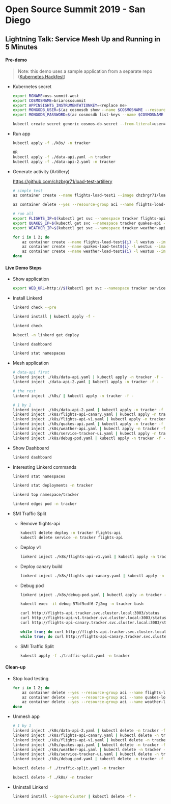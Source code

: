 # Open Source Summit 2019 - San Diego

## Lightning Talk: Service Mesh Up and Running in 5 Minutes

#### Pre-demo

> Note: this demo uses a sample application from a separate repo ([Kubernetes Hackfest](https://github.com/Azure/kubernetes-hackfest))

* Kubernetes secret

    ```bash
    export RGNAME=oss-summit-west
    export COSMOSNAME=briarosssummit
    export APPINSIGHTS_INSTRUMENTATIONKEY=<replace me>
    export MONGODB_USER=$(az cosmosdb show --name $COSMOSNAME --resource-group $RGNAME --query "name" -o tsv)
    export MONGODB_PASSWORD=$(az cosmosdb list-keys --name $COSMOSNAME --resource-group $RGNAME --query "primaryMasterKey" -o tsv)

    kubectl create secret generic cosmos-db-secret --from-literal=user=$MONGODB_USER --from-literal=pwd=$MONGODB_PASSWORD --from-literal=appinsights=$APPINSIGHTS_INSTRUMENTATIONKEY -n tracker
    ```

* Run app

    ```bash
    kubectl apply -f ./k8s/ -n tracker

    OR
    kubectl apply -f ./data-api.yaml -n tracker
    kubectl apply -f ./data-api-2.yaml -n tracker
    ```

* Generate activity (Artillery)

    https://github.com/chzbrgr71/load-test-artillery 

    ```bash
    # simple test
    az container create --name flights-load-test1 --image chzbrgr71/loadtest:v2.0 --resource-group aci -o tsv --cpu 1 --memory 1 --environment-variables load_duration=-1 load_rate=5 load_url=104.40.29.56:3003/latest

    az container delete --yes --resource-group aci --name flights-load-test1

    # run all
    export FLIGHTS_IP=$(kubectl get svc --namespace tracker flights-api -o jsonpath='{.status.loadBalancer.ingress[0].ip}') && echo $FLIGHTS_IP
    export QUAKES_IP=$(kubectl get svc --namespace tracker quakes-api -o jsonpath='{.status.loadBalancer.ingress[0].ip}') && echo $QUAKES_IP
    export WEATHER_IP=$(kubectl get svc --namespace tracker weather-api -o jsonpath='{.status.loadBalancer.ingress[0].ip}') && echo $WEATHER_IP

    for i in 1 2; do
        az container create --name flights-load-test${i} -l westus --image chzbrgr71/loadtest:v2.0 --resource-group aci -o tsv --cpu 1 --memory 1 --environment-variables load_duration=-1 load_rate=2 load_url=$FLIGHTS_IP:3003/latest
        az container create --name quakes-load-test${i} -l westus --image chzbrgr71/loadtest:v2.0 --resource-group aci -o tsv --cpu 1 --memory 1 --environment-variables load_duration=-1 load_rate=2 load_url=$QUAKES_IP:3012/latest
        az container create --name weather-load-test${i} -l westus --image chzbrgr71/loadtest:v2.0 --resource-group aci -o tsv --cpu 1 --memory 1 --environment-variables load_duration=-1 load_rate=2 load_url=$WEATHER_IP:3015/latest
    done
    ```


#### Live Demo Steps

* Show application

    ```bash
    export WEB_URL=http://$(kubectl get svc --namespace tracker service-tracker-ui -o jsonpath='{.status.loadBalancer.ingress[0].ip}'):8080 && echo $WEB_URL
    ```

* Install Linkerd

    ```bash
    linkerd check --pre

    linkerd install | kubectl apply -f -

    linkerd check

    kubectl -n linkerd get deploy

    linkerd dashboard

    linkerd stat namespaces
    ```

* Mesh application

    ```bash
    # data-api first
    linkerd inject ./k8s/data-api.yaml | kubectl apply -n tracker -f -
    linkerd inject ./data-api-2.yaml | kubectl apply -n tracker -f -

    # the rest
    linkerd inject ./k8s/ | kubectl apply -n tracker -f -

    # 1 by 1
    linkerd inject ./k8s/data-api-2.yaml | kubectl apply -n tracker -f -
    linkerd inject ./k8s/flights-api-canary.yaml | kubectl apply -n tracker -f -
    linkerd inject ./k8s/flights-api-v1.yaml | kubectl apply -n tracker -f -
    linkerd inject ./k8s/quakes-api.yaml | kubectl apply -n tracker -f -
    linkerd inject ./k8s/weather-api.yaml | kubectl apply -n tracker -f -
    linkerd inject ./k8s/service-tracker-ui.yaml | kubectl apply -n tracker -f -
    linkerd inject ./k8s/debug-pod.yaml | kubectl apply -n tracker -f -
    ```

* Show Dashboard

    ```bash
    linkerd dashboard
    ```

* Interesting Linkerd commands

    ```bash
    linkerd stat namespaces

    linkerd stat deployments -n tracker

    linkerd top namespace/tracker

    linkerd edges pod -n tracker
    ```

* SMI Traffic Split

    * Remove flights-api

        ```bash
        kubectl delete deploy -n tracker flights-api
        kubectl delete service -n tracker flights-api
        ```
    * Deploy v1

        ```bash
        linkerd inject ./k8s/flights-api-v1.yaml | kubectl apply -n tracker -f -
        ```

    * Deploy canary build
    
        ```bash
        linkerd inject ./k8s/flights-api-canary.yaml | kubectl apply -n tracker -f -
        ```

    * Debug pod

        ```bash
        linkerd inject ./k8s/debug-pod.yaml | kubectl apply -n tracker -f -

        kubectl exec -it debug-57bf5cdf6-7j2mg -n tracker bash

        curl http://flights-api.tracker.svc.cluster.local:3003/status
        curl http://flights-api-v1.tracker.svc.cluster.local:3003/status
        curl http://flights-api-canary.tracker.svc.cluster.local:3003/status

        while true; do curl http://flights-api.tracker.svc.cluster.local:3003/status; sleep 1; done
        while true; do curl http://flights-api-canary.tracker.svc.cluster.local:3003/status; sleep 1; done
        ```

    * SMI Traffic Split

        ```bash
        kubectl apply -f ./traffic-split.yaml -n tracker
        ```

#### Clean-up

* Stop load testing

    ```bash
    for i in 1 2; do
        az container delete --yes --resource-group aci --name flights-load-test${i}
        az container delete --yes --resource-group aci --name quakes-load-test${i}
        az container delete --yes --resource-group aci --name weather-load-test${i}
    done
    ```

* Unmesh app

    ```bash
    # 1 by 1
    linkerd inject ./k8s/data-api-2.yaml | kubectl delete -n tracker -f -
    linkerd inject ./k8s/flights-api-canary.yaml | kubectl delete -n tracker -f -
    linkerd inject ./k8s/flights-api-v1.yaml | kubectl delete -n tracker -f -
    linkerd inject ./k8s/quakes-api.yaml | kubectl delete -n tracker -f -
    linkerd inject ./k8s/weather-api.yaml | kubectl delete -n tracker -f -
    linkerd inject ./k8s/service-tracker-ui.yaml | kubectl delete -n tracker -f -
    linkerd inject ./k8s/debug-pod.yaml | kubectl delete -n tracker -f -    
    ```

    ```bash
    kubectl delete -f ./traffic-split.yaml -n tracker

    kubectl delete -f ./k8s/ -n tracker
    ```

* Uninstall Linkerd

    ```bash
    linkerd install --ignore-cluster | kubectl delete -f -
    ```